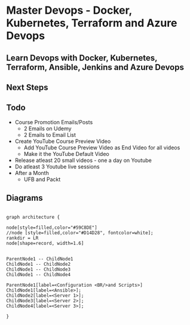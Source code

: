 # Master Devops - Docker, Kubernetes, Terraform and Azure Devops

## Learn Devops with Docker, Kubernetes, Terraform, Ansible, Jenkins and Azure Devops



## Next Steps

## Todo
- Course Promotion Emails/Posts
  - 2 Emails on Udemy
  - 2 Emails to Email List
- Create YouTube Course Preview Video
  - Add YouTube Course Preview Video as End Video for all videos
  - Make it the YouTube Default Video
- Release atleast 20 small videos - one a day on Youtube
- Do atleast 3 Youtube live sessions
- After a Month
  - UFB and Packt

## Diagrams

```

graph architecture {

node[style=filled,color="#59C8DE"]
//node [style=filled,color="#D14D28", fontcolor=white];
rankdir = LR
node[shape=record, width=1.6]


ParentNode1 -- ChildNode1
ChildNode1 -- ChildNode2
ChildNode1 -- ChildNode3
ChildNode1 -- ChildNode4

ParentNode1[label=<Configuration <BR/>and Scripts>]
ChildNode1[label=<Ansible>];
ChildNode2[label=<Server 1>];
ChildNode3[label=<Server 2>];
ChildNode4[label=<Server 3>];

}
```